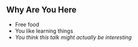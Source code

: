 Why Are You Here
----------------

* Free food
* You like learning things
* *You think this talk might actually be interesting*
